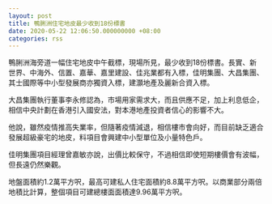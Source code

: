 ```yaml
---
layout: post
title: 鴨脷洲住宅地皮最少收到18份標書
date: 2020-05-22 12:06:50.000000000 +08:00
categories: rss
---
```


鴨脷洲海旁道一幅住宅地皮中午截標，現場所見，最少收到18份標書。長實、新世界、中海外、信置、嘉華、嘉里建設、佳兆業都有入標，佳明集團、大昌集團、其士國際等中小型發展商亦獨資入標，建灝地產及麗新合資入標。

大昌集團執行董事李永修認為，市場用家需求大，而且供應不足，加上利息低企，相信中央計劃在香港引入國安法，對本港地產投資者信心的影響不大。

他說，雖然疫情推高失業率，但隨著疫情減退，相信樓市會向好，而目前缺乏適合發展超級豪宅的地皮，料項目會興建中小型單位及小量特色戶。

佳明集團項目經理曾嘉敏亦說，出價比較保守，不過相信即使短期樓價會有波幅，但長遠仍然樂觀。

地盤面積約1.2萬平方呎，最高可建私人住宅面積約8.8萬平方呎。以商業部分兩倍地積比計算，整個項目可建總樓面面積達9.96萬平方呎。
